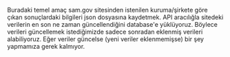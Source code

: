 Buradaki temel amaç sam.gov sitesinden istenilen kuruma/şirkete göre çıkan sonuçlardaki bilgileri json dosyasına kaydetmek. API aracılığla sitedeki verilerin en son ne zaman güncellendiğini database'e yüklüyoruz. Böylece verileri güncellemek istediğimizde sadece sonradan eklenmiş verileri alabiliyoruz. Eğer veriler güncelse (yeni veriler eklenmemişse) bir şey yapmamıza gerek kalmıyor.
